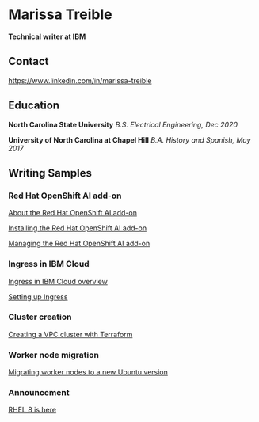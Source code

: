 # Marissa Treible
**Technical writer at IBM**

## Contact
https://www.linkedin.com/in/marissa-treible

## Education

**North Carolina State University**
*B.S. Electrical Engineering, Dec 2020*

**University of North Carolina at Chapel Hill**
*B.A. History and Spanish, May 2017*

## Writing Samples

### Red Hat OpenShift AI add-on
[About the Red Hat OpenShift AI add-on](https://github.com/mltreible/mt-portfolio/blob/main/1_AboutOpenShiftAI.png)

[Installing the Red Hat OpenShift AI add-on](https://github.com/mltreible/mt-portfolio/blob/main/2_InstallOpenShiftAI.png)

[Managing the Red Hat OpenShift AI add-on](https://github.com/mltreible/mt-portfolio/blob/main/3_ManageOpenShiftAI.png)

### Ingress in IBM Cloud
[Ingress in IBM Cloud overview](https://github.com/mltreible/mt-portfolio/blob/main/4_IngressInIBMCloud.png)

[Setting up Ingress](https://github.com/mltreible/mt-portfolio/blob/main/5_IngressSettingUp.png)

### Cluster creation
[Creating a VPC cluster with Terraform](https://github.com/mltreible/mt-portfolio/blob/main/6_CreatingVpcClusterTerraform.png)

### Worker node migration
[Migrating worker nodes to a new Ubuntu version](https://github.com/mltreible/mt-portfolio/blob/main/7_UbuntuMigrationSteps.png)

### Announcement
[RHEL 8 is here](https://github.com/mltreible/mt-portfolio/blob/main/8_RHEL8Announcement.png)
